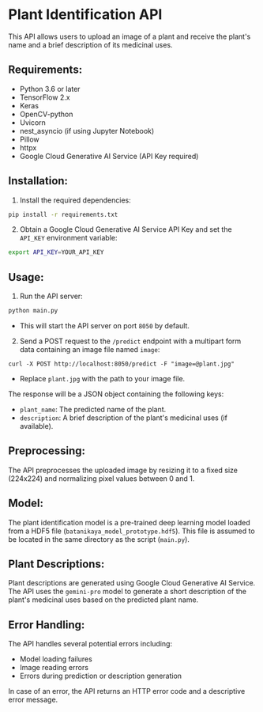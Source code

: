 # Plant Identification API

This API allows users to upload an image of a plant and receive the plant's name and a brief description of its medicinal uses.

## Requirements:

* Python 3.6 or later
* TensorFlow 2.x
* Keras
* OpenCV-python
* Uvicorn
* nest_asyncio (if using Jupyter Notebook)
* Pillow
* httpx
* Google Cloud Generative AI Service (API Key required)

## Installation:

1. Install the required dependencies:

```bash
pip install -r requirements.txt
```

2. Obtain a Google Cloud Generative AI Service API Key and set the `API_KEY` environment variable:

```bash
export API_KEY=YOUR_API_KEY
```

## Usage:

1. Run the API server:

```bash
python main.py
```

   - This will start the API server on port `8050` by default.

2. Send a POST request to the `/predict` endpoint with a multipart form data containing an image file named `image`:

```
curl -X POST http://localhost:8050/predict -F "image=@plant.jpg"
```

   - Replace `plant.jpg` with the path to your image file.

The response will be a JSON object containing the following keys:

* `plant_name`: The predicted name of the plant.
* `description`: A brief description of the plant's medicinal uses (if available).

## Preprocessing:

The API preprocesses the uploaded image by resizing it to a fixed size (224x224) and normalizing pixel values between 0 and 1.

## Model:

The plant identification model is a pre-trained deep learning model loaded from a HDF5 file (`batanikaya_model_prototype.hdf5`). This file is assumed to be located in the same directory as the script (`main.py`).

## Plant Descriptions:

Plant descriptions are generated using Google Cloud Generative AI Service. The API uses the `gemini-pro` model to generate a short description of the plant's medicinal uses based on the predicted plant name.

## Error Handling:

The API handles several potential errors including:

* Model loading failures
* Image reading errors
* Errors during prediction or description generation

In case of an error, the API returns an HTTP error code and a descriptive error message.

